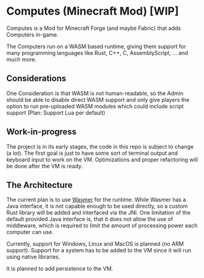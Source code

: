 # Computes (Minecraft Mod) [WIP]

Computes is a Mod for Minecraft Forge (and maybe Fabric) that adds Computers in-game.

The Computers run on a WASM based runtime, giving them support for many programming languages like Rust, C++, C,
AssemblyScript, ... and much more.

## Considerations

One Consideration is that WASM is not human-readable, so the Admin should be able to disable direct WASM support and
only give players the option to run pre-uploaded WASM modules which could include script support (Plan: Support Lua per
default)

## Work-in-progress

The project is in its early stages, the code in this repo is subject to change (a lot). The first goal is just to have
some sort of terminal output and keyboard input to work on the VM. Optimizations and proper refactoring will be done
after the VM is ready.

## The Architecture

The current plan is to use [Wasmer](https://wasmer.io/) for the runtime. While Wasmer has a Java interface, it is not
capable enough to be used directly, so a custom Rust library will be added and interfaced via the JNI. One limitation of
the default provided Java interface is, that it does not allow the use of middleware, which is required to limit the
amount of processing power each computer can use.

Currently, support for Windows, Linux and MacOS is planned (no ARM support). Support for a system has to be added to the
VM since it will run using native libraries.

It is planned to add persistence to the VM.
